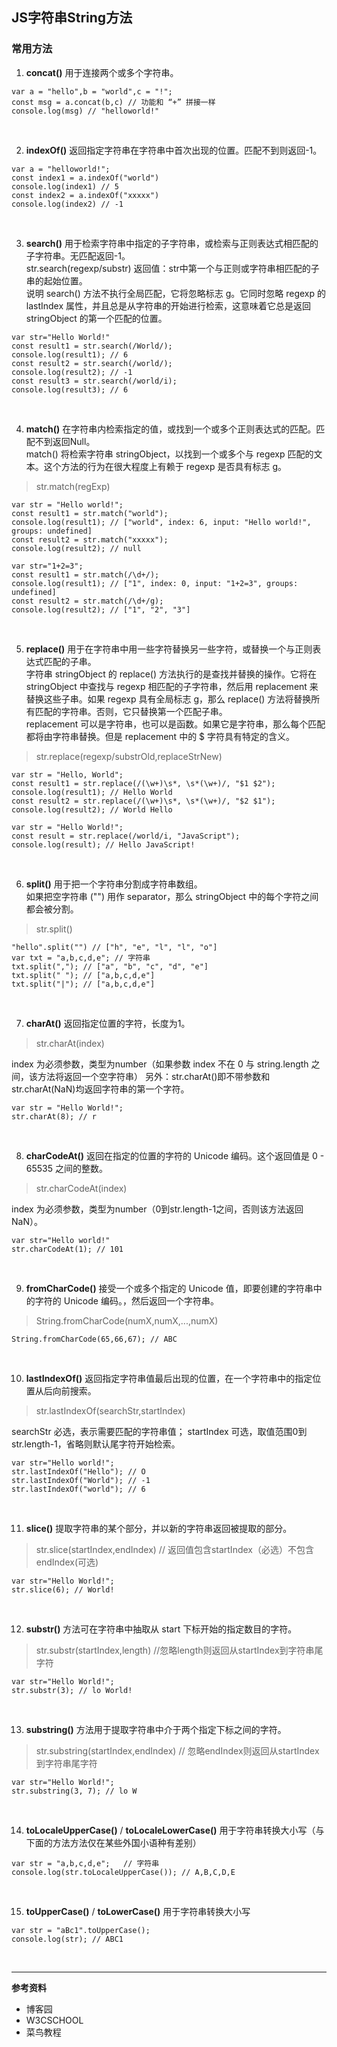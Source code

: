 ## JS字符串String方法

### 常用方法

1. **concat()** 用于连接两个或多个字符串。
　　
```
var a = "hello",b = "world",c = "!";
const msg = a.concat(b,c) // 功能和 “+” 拼接一样
console.log(msg) // "helloworld!"
```

<br/>

2. **indexOf()** 返回指定字符串在字符串中首次出现的位置。匹配不到则返回-1。

```
var a = "helloworld!";
const index1 = a.indexOf("world") 
console.log(index1) // 5
const index2 = a.indexOf("xxxxx") 
console.log(index2) // -1
```

<br/>

3. **search()** 用于检索字符串中指定的子字符串，或检索与正则表达式相匹配的子字符串。无匹配返回-1。<br/>
str.search(regexp/substr)  返回值：str中第一个与正则或字符串相匹配的子串的起始位置。<br/>
说明 search() 方法不执行全局匹配，它将忽略标志 g。它同时忽略 regexp 的 lastIndex 属性，并且总是从字符串的开始进行检索，这意味着它总是返回 stringObject 的第一个匹配的位置。

```
var str="Hello World!"
const result1 = str.search(/World/); 
console.log(result1); // 6
const result2 = str.search(/world/); 
console.log(result2); // -1
const result3 = str.search(/world/i); 
console.log(result3); // 6
```

<br/>

4. **match()** 在字符串内检索指定的值，或找到一个或多个正则表达式的匹配。匹配不到返回Null。<br/>
match() 将检索字符串 stringObject，以找到一个或多个与 regexp 匹配的文本。这个方法的行为在很大程度上有赖于 regexp 是否具有标志 g。

> str.match(regExp)  

```
var str = "Hello world!";
const result1 = str.match("world");
console.log(result1); // ["world", index: 6, input: "Hello world!", groups: undefined]
const result2 = str.match("xxxxx");
console.log(result2); // null
```

```
var str="1+2=3";
const result1 = str.match(/\d+/); 
console.log(result1); // ["1", index: 0, input: "1+2=3", groups: undefined]
const result2 = str.match(/\d+/g); 
console.log(result2); // ["1", "2", "3"]
```

<br/>

5. **replace()** 用于在字符串中用一些字符替换另一些字符，或替换一个与正则表达式匹配的子串。<br/>
字符串 stringObject 的 replace() 方法执行的是查找并替换的操作。它将在 stringObject 中查找与 regexp 相匹配的子字符串，然后用 replacement 来替换这些子串。如果 regexp 具有全局标志 g，那么 replace() 方法将替换所有匹配的字符串。否则，它只替换第一个匹配子串。<br/>
replacement 可以是字符串，也可以是函数。如果它是字符串，那么每个匹配都将由字符串替换。但是 replacement 中的 $ 字符具有特定的含义。

> str.replace(regexp/substrOld,replaceStrNew) 

```
var str = "Hello, World";
const result1 = str.replace(/(\w+)\s*, \s*(\w+)/, "$1 $2");
console.log(result1); // Hello World
const result2 = str.replace(/(\w+)\s*, \s*(\w+)/, "$2 $1");
console.log(result2); // World Hello
```

```
var str = "Hello World!";
const result = str.replace(/world/i, "JavaScript");
console.log(result); // Hello JavaScript!
```

<br/>

6. **split()** 用于把一个字符串分割成字符串数组。<br/>
如果把空字符串 ("") 用作 separator，那么 stringObject 中的每个字符之间都会被分割。

> str.split()

```
"hello".split("") // ["h", "e", "l", "l", "o"]
var txt = "a,b,c,d,e"; // 字符串
txt.split(","); // ["a", "b", "c", "d", "e"]
txt.split(" "); // ["a,b,c,d,e"]
txt.split("|"); // ["a,b,c,d,e"]
```

<br/>

7. **charAt()** 返回指定位置的字符，长度为1。

> str.charAt(index) 
 
index 为必须参数，类型为number（如果参数 index 不在 0 与 string.length 之间，该方法将返回一个空字符串）
另外：str.charAt()即不带参数和str.charAt(NaN)均返回字符串的第一个字符。

```
var str = "Hello World!";
str.charAt(8); // r
```

<br/>

8. **charCodeAt()**  返回在指定的位置的字符的 Unicode 编码。这个返回值是 0 - 65535 之间的整数。

> str.charCodeAt(index) 

index 为必须参数，类型为number（0到str.length-1之间，否则该方法返回 NaN）。

```
var str="Hello world!"
str.charCodeAt(1); // 101
```

<br/>

9. **fromCharCode()** 接受一个或多个指定的 Unicode 值，即要创建的字符串中的字符的 Unicode 编码。，然后返回一个字符串。

> String.fromCharCode(numX,numX,...,numX)

```
String.fromCharCode(65,66,67); // ABC
```

<br/>

10. **lastIndexOf()**  返回指定字符串值最后出现的位置，在一个字符串中的指定位置从后向前搜索。

> str.lastIndexOf(searchStr,startIndex)
  
searchStr 必选，表示需要匹配的字符串值；
startIndex 可选，取值范围0到str.length-1，省略则默认尾字符开始检索。

```
var str="Hello world!";
str.lastIndexOf("Hello"); // O
str.lastIndexOf("World"); // -1
str.lastIndexOf("world"); // 6
```

<br/>

11. **slice()**     提取字符串的某个部分，并以新的字符串返回被提取的部分。

> str.slice(startIndex,endIndex)  // 返回值包含startIndex（必选）不包含endIndex(可选)

```
var str="Hello World!";
str.slice(6); // World!
```
  
<br/>

12. **substr()** 方法可在字符串中抽取从 start 下标开始的指定数目的字符。

> str.substr(startIndex,length)  //忽略length则返回从startIndex到字符串尾字符

```
var str="Hello World!";
str.substr(3); // lo World!
```

<br/>

13. **substring()** 方法用于提取字符串中介于两个指定下标之间的字符。

> str.substring(startIndex,endIndex)  // 忽略endIndex则返回从startIndex到字符串尾字符

```
var str="Hello World!";
str.substring(3, 7); // lo W
```

<br/>

14.  **toLocaleUpperCase()** / **toLocaleLowerCase()**   用于字符串转换大小写（与下面的方法方法仅在某些外国小语种有差别）

```
var str = "a,b,c,d,e";   // 字符串
console.log(str.toLocaleUpperCase()); // A,B,C,D,E
```

<br/>

15.  **toUpperCase()** / **toLowerCase()**   用于字符串转换大小写

```
var str = "aBc1".toUpperCase();
console.log(str); // ABC1
```

<br/>

---

**参考资料**
* 博客园
* W3CSCHOOL
* 菜鸟教程
